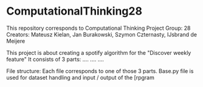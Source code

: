 # ComputationalThinking28
This repository corresponds to Computational Thinking Project
Group: 28
Creators: Mateusz Kielan, Jan Burakowski, Szymon Czternasty, IJsbrand de Meijere

This project is about creating a spotify algorithm for the "Discover weekly feature"
It consists of 3 parts:
  ....
  ....
  ....
  
File structure:
Each file corresponds to one of those 3 parts. Base.py file is used for dataset handling and input / output of the [rpgram

